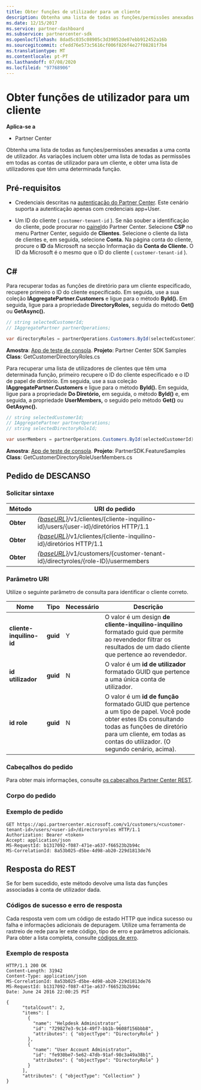 ```yaml
---
title: Obter funções de utilizador para um cliente
description: Obtenha uma lista de todas as funções/permissões anexadas a uma conta de utilizador. As variações incluem obter uma lista de todas as permissões em todas as contas de utilizador para um cliente, e obter uma lista de utilizadores que têm uma determinada função.
ms.date: 12/15/2017
ms.service: partner-dashboard
ms.subservice: partnercenter-sdk
ms.openlocfilehash: 8dad5c035c08905c3d39052de07ebb912452a16b
ms.sourcegitcommit: cfedd76e573c5616cf006f826f4e27f08281f7b4
ms.translationtype: MT
ms.contentlocale: pt-PT
ms.lasthandoff: 07/08/2020
ms.locfileid: "97768906"
---
```

# <a name="get-user-roles-for-a-customer"></a>Obter funções de utilizador para um cliente

**Aplica-se a**

- Partner Center

Obtenha uma lista de todas as funções/permissões anexadas a uma conta de utilizador. As variações incluem obter uma lista de todas as permissões em todas as contas de utilizador para um cliente, e obter uma lista de utilizadores que têm uma determinada função.

## <a name="prerequisites"></a>Pré-requisitos

- Credenciais descritas na [autenticação do Partner Center](partner-center-authentication.md). Este cenário suporta a autenticação apenas com credenciais app+User.

- Um ID do cliente ( `customer-tenant-id` ). Se não souber a identificação do cliente, pode procurar no [painel](https://partner.microsoft.com/dashboard)do Partner Center. Selecione **CSP** no menu Partner Center, seguido de **Clientes**. Selecione o cliente da lista de clientes e, em seguida, selecione **Conta.** Na página conta do cliente, procure o **ID** da Microsoft na secção Informação da **Conta do Cliente.** O ID da Microsoft é o mesmo que o ID do cliente ( `customer-tenant-id` ).

## <a name="c"></a>C\#

Para recuperar todas as funções de diretório para um cliente especificado, recupere primeiro o ID do cliente especificado. Em seguida, use a sua coleção **IAggregatePartner.Customers** e ligue para o método **ById().** Em seguida, ligue para a propriedade **DirectoryRoles,** seguida do método **Get()** ou **GetAsync().**

``` csharp
// string selectedCustomerId;
// IAggregatePartner partnerOperations;

var directoryRoles = partnerOperations.Customers.ById(selectedCustomerId).DirectoryRoles.Get();
```

**Amostra**: [App de teste de consola](console-test-app.md). **Projeto**: Partner Center SDK Samples **Class**: GetCustomerDirectoryRoles.cs

Para recuperar uma lista de utilizadores de clientes que têm uma determinada função, primeiro recupere o ID do cliente especificado e o ID de papel de diretório. Em seguida, use a sua coleção **IAggregatePartner.Customers** e ligue para o método **ById().** Em seguida, ligue para a propriedade **Do Diretório,** em seguida, o método **ById()** e, em seguida, a propriedade **UserMembers,** o seguido pelo método **Get()** ou **GetAsync().**

``` csharp
// string selectedCustomerId;
// IAggregatePartner partnerOperations;
// string selectedDirectoryRoleId;

var userMembers = partnerOperations.Customers.ById(selectedCustomerId).DirectoryRoles.ById(selectedDirectoryRoleId).UserMembers.Get();
```

**Amostra**: [App de teste de consola](console-test-app.md). **Projeto**: PartnerSDK.FeatureSamples **Class**: GetCustomerDirectoryRoleUserMembers.cs

## <a name="rest-request"></a>Pedido de DESCANSO

### <a name="request-syntax"></a>Solicitar sintaxe

| Método  | URI do pedido                                                                                                           |
|---------|-----------------------------------------------------------------------------------------------------------------------|
| **Obter** | [*{baseURL}*](partner-center-rest-urls.md)/v1/clientes/{cliente-inquilino-id}/users/{user-id}/diretórios HTTP/1.1 |
| **Obter** | [*{baseURL}*](partner-center-rest-urls.md)/v1/clientes/{cliente-inquilino-id}/diretórios HTTP/1.1                 |
| **Obter** | [*{baseURL}*](partner-center-rest-urls.md)/v1/customers/{customer-tenant-id}/directyroles/{role-ID}/usermembers    |

### <a name="uri-parameter"></a>Parâmetro URI

Utilize o seguinte parâmetro de consulta para identificar o cliente correto.

| Nome                   | Tipo     | Necessário | Descrição                                                                                                                                                                                                 |
|------------------------|----------|----------|-------------------------------------------------------------------------------------------------------------------------------------------------------------------------------------------------------------|
| **cliente-inquilino-id** | **guid** | Y        | O valor é um design **de cliente-inquilino-inquilino** formatado guid que permite ao revendedor filtrar os resultados de um dado cliente que pertence ao revendedor.                                                      |
| **id utilizador**            | **guid** | N        | O valor é um **id de utilizador** formatado GUID que pertence a uma única conta de utilizador.                                                                                                                            |
| **id role**            | **guid** | N        | O valor é um **id de função** formatado GUID que pertence a um tipo de papel. Você pode obter estes IDs consultando todas as funções de diretório para um cliente, em todas as contas do utilizador. (O segundo cenário, acima). |

### <a name="request-headers"></a>Cabeçalhos do pedido

Para obter mais informações, consulte [os cabeçalhos Partner Center REST](headers.md).

### <a name="request-body"></a>Corpo do pedido

### <a name="request-example"></a>Exemplo de pedido

```http
GET https://api.partnercenter.microsoft.com/v1/customers/<customer-tenant-id>/users/<user-id>/directoryroles HTTP/1.1
Authorization: Bearer <token>
Accept: application/json
MS-RequestId: b1317092-f087-471e-a637-f66523b2b94c
MS-CorrelationId: 8a53b025-d5be-4d98-ab20-229d1813de76
```

## <a name="rest-response"></a>Resposta do REST

Se for bem sucedido, este método devolve uma lista das funções associadas à conta de utilizador dada.

### <a name="response-success-and-error-codes"></a>Códigos de sucesso e erro de resposta

Cada resposta vem com um código de estado HTTP que indica sucesso ou falha e informações adicionais de depuragem. Utilize uma ferramenta de rastreio de rede para ler este código, tipo de erro e parâmetros adicionais. Para obter a lista completa, consulte [códigos de erro](error-codes.md).

### <a name="response-example"></a>Exemplo de resposta

```http
HTTP/1.1 200 OK
Content-Length: 31942
Content-Type: application/json
MS-CorrelationId: 8a53b025-d5be-4d98-ab20-229d1813de76
MS-RequestId: b1317092-f087-471e-a637-f66523b2b94c
Date: June 24 2016 22:00:25 PST

{
      "totalCount": 2,
      "items": [
        {
          "name": "Helpdesk Administrator",
          "id": "729827e3-9c14-49f7-bb1b-9608f156bbb8",
          "attributes": { "objectType": "DirectoryRole" }
        },
        {
          "name": "User Account Administrator",
          "id": "fe930be7-5e62-47db-91af-98c3a49a38b1",
          "attributes": { "objectType": "DirectoryRole" }
        }
      ],
      "attributes": { "objectType": "Collection" }
}
```

